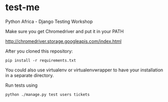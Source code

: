 # test-me
Python Africa - Django Testing Workshop

Make sure you get Chromedriver and put it in your PATH

http://chromedriver.storage.googleapis.com/index.html

After you cloned this repository:

```
pip install -r requirements.txt
```

You could also use virtualenv or virtualenvwrapper to have your installation in a separate directory.

Run tests using

```
python ./manage.py test users tickets
```

